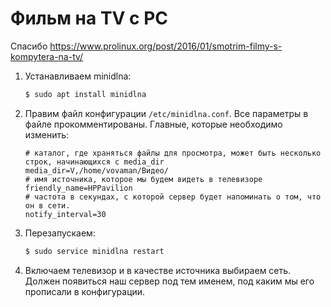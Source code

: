 # Фильм на TV с PC
Спасибо https://www.prolinux.org/post/2016/01/smotrim-filmy-s-kompytera-na-tv/

1. Устанавливаем minidlna:
   ```bash
   $ sudo apt install minidlna
   ```
2. Правим файл конфигурации `/etc/minidlna.conf`. Все параметры в файле прокомментированы. Главные, которые необходимо изменить:
   ```
   # каталог, где храняться файлы для просмотра, может быть несколько строк, начинающихся с media_dir
   media_dir=V,/home/vovaman/Видео/
   # имя источника, которое мы будем видеть в телевизоре 
   friendly_name=HPPavilion
   # частота в секундах, с которой сервер будет напоминать о том, что он в сети.
   notify_interval=30
   ```
3. Перезапускаем:
   ```bash
   $ sudo service minidlna restart
   ```
4. Включаем телевизор и в качестве источника выбираем сеть. Должен появиться наш сервер под тем именем, под каким мы его прописали в конфигурации.
   